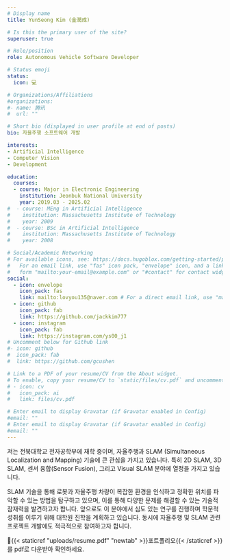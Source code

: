 ```yaml
---
# Display name
title: YunSeong Kim (金潤成)

# Is this the primary user of the site?
superuser: true

# Role/position
role: Autonomous Vehicle Software Developer

# Status emoji
status:
  icon: 💻

# Organizations/Affiliations
#organizations:
#- name: 腾讯
#  url: ""

# Short bio (displayed in user profile at end of posts)
bio: 자율주행 소프트웨어 개발

interests:
- Artificial Intelligence
- Computer Vision
- Development

education:
  courses:
  - course: Major in Electronic Engineering
    institution: Jeonbuk National University
    year: 2019.03 - 2025.02
#  - course: MEng in Artificial Intelligence
#    institution: Massachusetts Institute of Technology
#    year: 2009
#  - course: BSc in Artificial Intelligence
#    institution: Massachusetts Institute of Technology
#    year: 2008

# Social/Academic Networking
# For available icons, see: https://docs.hugoblox.com/getting-started/page-builder/#icons
#   For an email link, use "fas" icon pack, "envelope" icon, and a link in the
#   form "mailto:your-email@example.com" or "#contact" for contact widget.
social:
  - icon: envelope
    icon_pack: fas
    link: mailto:lovyou135@naver.com # For a direct email link, use "mailto:test@example.org".
  - icon: github
    icon_pack: fab
    link: https://github.com/jackkim777
  - icon: instagram
    icon_pack: fab
    link: https://instagram.com/ys00_j1
# Uncomment below for Github link
#- icon: github
#  icon_pack: fab
#  link: https://github.com/gcushen

# Link to a PDF of your resume/CV from the About widget.
# To enable, copy your resume/CV to `static/files/cv.pdf` and uncomment the lines below.
# - icon: cv
#   icon_pack: ai
#   link: files/cv.pdf

# Enter email to display Gravatar (if Gravatar enabled in Config)
#email: ""
# Enter email to display Gravatar (if Gravatar enabled in Config)
#email: ""
---
```

 
저는 전북대학교 전자공학부에 재학 중이며, 자율주행과 SLAM (Simultaneous Localization and Mapping) 기술에 큰 관심을 가지고 있습니다. 특히 2D SLAM, 3D SLAM, 센서 융합(Sensor Fusion), 그리고 Visual SLAM 분야에 열정을 가지고 있습니다.

SLAM 기술을 통해 로봇과 자율주행 차량이 복잡한 환경을 인식하고 정확한 위치를 파악할 수 있는 방법을 탐구하고 있으며, 이를 통해 다양한 문제를 해결할 수 있는 기술적 잠재력을 발견하고자 합니다. 앞으로도 이 분야에서 심도 있는 연구를 진행하며 학문적 성취를 이루기 위해 대학원 진학을 계획하고 있습니다. 동시에 자율주행 및 SLAM 관련 프로젝트 개발에도 적극적으로 참여하고자 합니다.

📄{{< staticref "uploads/resume.pdf" "newtab" >}}포트폴리오{{< /staticref >}} 를 pdf로 다운받아 확인하세요.